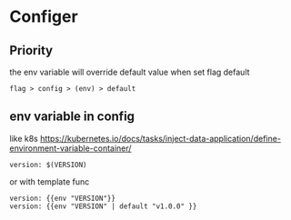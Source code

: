 # Configer

## Priority
the env variable will override default value when set flag default

```
flag > config > (env) > default
```


## env variable in config

like k8s https://kubernetes.io/docs/tasks/inject-data-application/define-environment-variable-container/
```
version: $(VERSION)
```

or with template func
```
version: {{env "VERSION"}}
version: {{env "VERSION" | default "v1.0.0" }}
```

